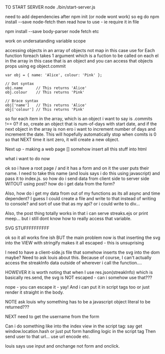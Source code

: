 TO START SERVER
node ./bin/start-server.js

need to add dependencies after npm init
(or node wont work)
so eg do npm install --save node-fetch
then read how to use - ie require it in file

npm install --save body-parser
node fetch etc

work on undersatanding variable scope

accessing objects in an array of objects
not map in this case
use for Each
function foreach takes 1 argument which is a fuction to be called on each el in the array
in this case that is an object
and you can access that objects props using eg object.commit

    var obj = { name: 'Alice', colour: 'Pink' };

    // Dot syntax
    obj.name      // This returns 'Alice'
    obj.colour    // This returns 'Pink'

    // Brace syntax
    obj['name']   // This returns 'Alice'
    obj['colour'] // This returns 'Pink'


so for each item in the array, which is an object i want to say 
    is .commits !== 0? if so, create an object that is num-of-days with start date, and if the next object in the array is non ero i want to increment number of days and increment the date. 
    This will hopefully automatically stop when comits is 0 so that NEXT time it isnt zero, it will create a new object.

Next up - making a web page
[] somehow insert all this stuff into html


what i want to do now

ok so i have a root page / and it has a form and on it the user puts their name. I need to take this name (and louis says i do this using javascript) and pass it to index.js.
 so how do i send data from client side to server side WITOUT using post? how do i get data from the form? 

 Also, how do i get my data from out of my functions as its all async and time dependent?
 I guess I could create a file and write to that instead of writing to console? and sort of use that as my api?
 or i could write to div...
 
 Also, the post thing totally works in that i can serve streaks.ejs or print meep... but i still dont know how to really access that variable.

SVG STUFFFFFFFFFF

ok so it all works fine ish BUT the main problem now is that inserting the svg into the VIEW with stringify makes it all escaped  - this is unsuprising

I need to have a client-side.js file that somehow inserts the svg into the dom maybe? Need to ask louis about this. Because of course, I can't actually access the streakInfo data outside of wherever i call the function....

HOWEVER it is worth noting that when I use res.json(streakInfo) which is basically res.send, the svg is NOT escaped - can i somehow use that???

nope - you can escape it - yay! And i can put it in script tags too or just render it straight in the body.

NOTE
ask louis why something has to be a javascript object literal to be returned???


NEXT
need to get the username from the form


Can i do something like
into the index view in the script tag:
say 
get window.location.hash
or
just put form handling logic in the script tag
Then send user to that url... use url encode etc.

louis says use input and onchange not form and onclick.
